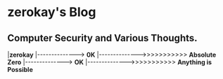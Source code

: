# zerokay's Blog

##  Computer Security and Various Thoughts.

|**zerokay**
|--------------> **0K** 
|-------------->>>>>>>>>>>  **Absolute Zero** 
|--------------> **OK**
|-------------->>>>>>>>>>>  **Anything is Possible**

